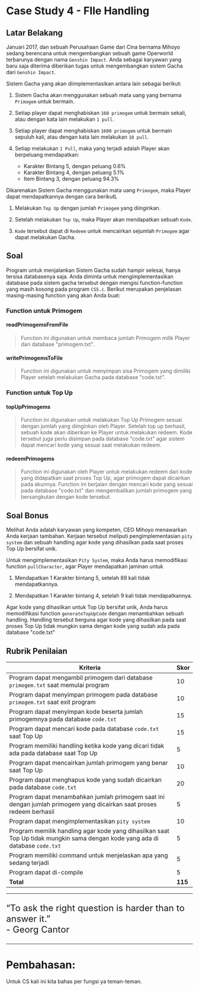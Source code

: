 # Case Study 4 - FIle Handling

## Latar Belakang

Januari 2017, dan sebuah Perusahaan Game dari Cina bernama Mihoyo sedang berencana untuk mengembangkan sebuah game Operworld terbarunya dengan nama `Genshin Impact`. Anda sebagai karyawan yang baru saja diterima diberikan tugas untuk mengembangkan sistem Gacha dari `Genshin Impact`.

Sistem Gacha yang akan diimplementasikan antara lain sebagai berikut:

1. Sistem Gacha akan menggunakan sebuah mata uang yang bernama `Primogem` untuk bermain.

2. Setiap player dapat menghabiskan `160 primogem` untuk bermain sekali, atau dengan kata lain melakukan `1 pull`.

3. Setiap player dapat menghabiskan `1600 primogem` untuk bermain sepuluh kali, atau dengan kata lain melakukan `10 pull`.

4. Setiap melakukan `1 Pull`, maka yang terjadi adalah Player akan berpeluang mendapatkan:

    - Karakter Bintang 5, dengan peluang 0.6%
    - Karakter Bintang 4, dengan peluang 5.1%
    - Item Bintang 3, dengan peluang 94.3%

Dikarenakan Sistem Gacha menggunakan mata uang `Primogem`, maka Player dapat mendapatkannya dengan cara berikutL

1. Melakukan `Top Up` dengan jumlah `Primogem` yang diinginkan.

2. Setelah melakukan `Top Up`, maka Player akan mendapatkan sebuah `Kode`.

3. `Kode` tersebut dapat di `Redeem` untuk mencairkan sejumlah `Primogem` agar dapat melakukan Gacha.

## Soal

Program untuk menjalankan Sistem Gacha sudah hampir selesai, hanya tersisa databasenya saja. Anda diminta untuk mengimplementasikan database pada sistem gacha tersebut dengan mengisi function-function yang masih kosong pada program `CS5.c`. Berikut merupakan penjelasan masing-masing function yang akan Anda buat:

### Function untuk Primogem
 
#### readPrimogemsFromFile

> Function ini digunakan untuk membaca jumlah Primogem milik Player dari database "primogem.txt".

#### writePrimogemsToFile

> Function ini digunakan untuk menyimpan sisa Primogem yang dimiliki Player setelah melakukan Gacha pada database "code.txt".

### Function untuk Top Up

#### topUpPrimogems

> Function ini digunakan untuk melakukan Top Up Primogem sesuai dengan jumlah yang diinginkan oleh Player. Setelah top up berhasil, sebuah kode akan diberikan ke Player untuk melakukan redeem. Kode tersebut juga perlu disimpan pada database "code.txt" agar sistem dapat mencari kode yang sesuai saat melakukan redeem.

#### redeemPrimogems

> Function ini digunakan oleh Player untuk melakukan redeem dari kode yang didapatkan saat proses Top Up, agar primogem dapat dicairkan pada akunnya. Function ini berjalan dengan mencari kode yang sesuai pada database "code.txt" dan mengembalikan jumlah primogem yang bersangkutan dengan kode tersebut.

## Soal Bonus

Melihat Anda adalah karyawan yang kompeten, CEO Mihoyo menawarkan Anda kerjaan tambahan. Kerjaan tersebut meliputi pengimplementasian `pity system` dan sebuah handling agar kode yang dihasilkan pada saat proses Top Up bersifat unik.

Untuk mengimplementasikan `Pity System`, maka Anda harus memodifikasi function `pullCharacter`, agar Player mendapatkan jaminan untuk

1. Mendapatkan 1 Karakter bintang 5, setelah 89 kali tidak mendapatkannya.

2. Mendapatkan 1 Karakter bintang 4, setelah 9 kali tidak mendapatkannya.

Agar kode yang dihasilkan untuk Top Up bersifat unik, Anda harus memodifikasi function `generateTopUpCode` dengan menambahkan sebuah handling. Handling tersebut berguna agar kode yang dihasilkan pada saat proses Top Up tidak mungkin sama dengan kode yang sudah ada pada database "code.txt"

## Rubrik Penilaian

| Kriteria | Skor |
|----------|------|
| Program dapat mengambil primogem dari database `primogem.txt` saat memulai program | 10 |
| Program dapat menyimpan primogem pada database `primogem.txt` saat exit program | 10 |
| Program dapat menyimpan kode beserta jumlah primogemnya pada database `code.txt` | 15 |
| Program dapat mencari kode pada database `code.txt` saat Top Up | 15 |
| Program memiliki handling ketika kode yang dicari tidak ada pada database saat Top Up | 5 |
| Program dapat mencairkan jumlah primogem yang benar saat Top Up | 10 |
| Program dapat menghapus kode yang sudah dicairkan pada database `code.txt` | 20 |
| Program dapat menambahkan jumlah primogem saat ini dengan jumlah primogem yang dicairkan saat proses redeem berhasil | 5 |
| Program dapat mengimplementasikan `pity system` | 10 |
| Program memilik handling agar kode yang dihasilkan saat Top Up tidak mungkin sama dengan kode yang ada di database `code.txt` | 5 |
| Program memiliki command untuk menjelaskan apa yang sedang terjadi | 5 |
| Program dapat di-compile | 5 |
| **Total** | **115** |

----------

<font size="5">

“To ask the right question is harder than to answer it.”
<br> - Georg Cantor

</font>

---------
# Pembahasan:
Untuk CS kali ini kita bahas per fungsi ya teman-teman.

